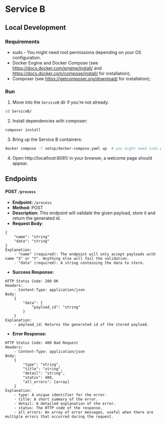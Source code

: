 # Service B

## Local Development

### Requirements

- sudo - You might need root permissions depending on your OS configuration.
- Docker Engine and Docker Compose (see https://docs.docker.com/engine/install/ and https://docs.docker.com/compose/install/ for installation);
- Composer (see https://getcomposer.org/download/ for installation);

### Run

1. Move into the `ServiceB` dir if you're not already.
```sh
cd ServiceB/
```
2. Install dependencies with composer:
```sh
composer install
```

3. Bring up the Service B containers:
```sh
docker compose -f setup/docker-compose.yaml up  # you might need sudo permissions to run this command
```

4. Open http://localhost:8081/ in your browser, a welcome page should appear.

## Endpoints

#### POST `/process`

- **Endpoint:** `/process`
- **Method:** POST
- **Description:** This endpoint will validate the given payload, store it and return the generated id.
- **Request Body**:
```
{
    "name": "string"
    "data": "string"
}
Explanation:
    - "name" (required): The endpoint will only accept payloads with name "X" or "Y". Anything else will fail the validation.
    - "data" (required): A string containing the data to store.
```
- **Success Response:**
```
HTTP Status Code: 200 OK
Headers:
    - Content-Type: application/json
Body: 
    {
        "data": {
            "payload_id": "string"
        }
    }
Explanation:
    - payload_id: Returns the generated id of the stored payload.
```
- **Error Response:**
```
HTTP Status Code: 400 Bad Request
Headers:
    - Content-Type: application/json
Body: 
    {
        "type": "string",
        "title": "string",
        "detail": "string",
        "status": 400,
        "all_errors": [array]
    }
Explanation:
    - type: A unique identifier for the error.
    - title: A short summary of the error.
    - detail: A detailed explanation of the error.
    - status: The HTTP code of the response.
    - all_errors: An array of error messages, useful when there are multiple errors that occurred during the request.
```
